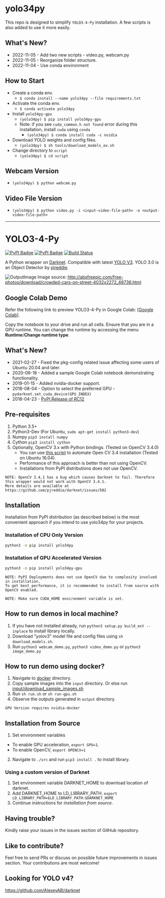 # yolo34py

This repo is designed to simplify `YOLO3-4-Py` installation. A few scripts is also added to use it more easily.

## What's New?
* 2022-11-05 - Add two new scripts - video.py, webcam.py
* 2022-11-05 - Reorganize folder structure.
* 2022-11-04 - Use conda environment

## How to Start
* Create a conda env. 
  - `$ conda install --name yolo34py --file requirements.txt`
* Activate the conda env.
  - `$ conda activate yolo34py`
* Install `yolo34py-gpu`
  - `(yolo34py) $ pip install yolo34py-gpu`
  - Note: if you see `cuda_common.h not found` error during this installation, install `cuda` using `conda`
    - `(yolo34py) $ conda install cuda -c nvidia`
* Download YOLO weights and config files. 
  - `(yolo34py) $ sh tools/download_models_ex.sh`
* Change directory to `script`
  - `(yolo34py) $ cd script`

## Webcam Version
* `(yolo34py) $ python webcam.py`

## Video File Version
* `(yolo34py) $ python video.py -i <input-video-file-path> -o <output-video-file-path>`


----
# YOLO3-4-Py
[![PyPI Badge](https://img.shields.io/badge/PyPI-0.2.0-blue.svg)](https://pypi.org/project/yolo34py)
[![PyPI Badge](https://img.shields.io/badge/PyPI-0.2.0--gpu-blue.svg)](https://pypi.org/project/yolo34py-gpu)
[![Build Status](https://travis-ci.org/madhawav/YOLO3-4-Py.svg?branch=master)](https://travis-ci.org/madhawav/YOLO3-4-Py)

A Python wrapper on [Darknet](https://github.com/pjreddie/darknet). Compatible with latest [YOLO V3](https://pjreddie.com/darknet/yolo).
YOLO 3.0 is an Object Detector by [pjreddie](https://pjreddie.com/).

![OutputImage](doc/output.jpg)
Image source: http://absfreepic.com/free-photos/download/crowded-cars-on-street-4032x2272_48736.html

## Google Colab Demo
Refer the following link to preview YOLO3-4-Py in Google Colab: [[Google Colab](https://colab.research.google.com/drive/1DGzgpb8VR69EqSEb3bco6nSZQ_59eUZf?usp=sharing)]. 

Copy the notebook to your drive and run all cells. Ensure that you are in a GPU runtime. You can change the runtime by accessing the menu __Runtime__/__Change runtime type__.
## What's New?
* 2021-02-27 - Fixed the pkg-config related issue affecting some users of Ubuntu 20.04 and later.
* 2020-06-18 - Added a sample Google Colab notebook demonstrating functionality.
* 2019-01-15 - Added nvidia-docker support.
* 2018-08-04 - Option to select the preferred GPU - `pydarknet.set_cuda_device(GPU_INDEX)`
* 2018-04-23 - [PyPI Release of RC12](https://pypi.org/project/yolo34py-gpu)

## Pre-requisites
1) Python 3.5+
2) Python3-Dev (For Ubuntu, `sudo apt-get install python3-dev`)
3) Numpy `pip3 install numpy`
4) Cython `pip3 install cython`
5) Optionally, OpenCV 3.x with Python bindings. (Tested on OpenCV 3.4.0)
    - You can use [this script](tools/install_opencv34.sh) to automate Open CV 3.4 installation (Tested on Ubuntu 16.04).
    - Performance of this approach is better than not using OpenCV.
    - Installations from PyPI distributions does not use OpenCV.
```
NOTE: OpenCV 3.4.1 has a bug which causes Darknet to fail. Therefore this wrapper would not work with OpenCV 3.4.1.
More details are available at https://github.com/pjreddie/darknet/issues/502
```

## Installation
Installation from PyPI distribution (as described below) is the most convenient approach if you intend to use yolo34py for your projects.

### Installation of CPU Only Version
```bash
python3 -m pip install yolo34py
```

### Installation of GPU Accelerated Version
```bash
python3 -m pip install yolo34py-gpu
```

```
NOTE: PyPI Deployments does not use OpenCV due to complexity involved in installation. 
To get best performance, it is recommended to install from source with OpenCV enabled.
```
```
NOTE: Make sure CUDA_HOME environment variable is set.
```

## How to run demos in local machine?
1) If you have not installed already, run `python3 setup.py build_ext --inplace` to install library locally.
2) Download "yolov3" model file and config files using `sh download_models.sh`.
3) Run `python3 webcam_demo.py`, `python3 video_demo.py` or `python3 image_demo.py`

## How to run demo using docker?
1) Navigate to [docker](/docker) directory.
2) Copy sample images into the `input` directory. Or else run [input/download_sample_images.sh](docker/input/download_sample_images.sh)
3) Run `sh run.sh` or `sh run-gpu.sh`
4) Observe the outputs generated in `output` directory.
```
GPU Version requires nvidia-docker
```

## Installation from Source
1) Set environment variables
 - To enable GPU acceleration, `export GPU=1`.
 - To enable OpenCV, `export OPENCV=1`
 
2) Navigate to `./src` and run `pip3 install .` to install library.

### Using a custom version of Darknet
1) Set environment variable DARKNET_HOME to download location of darknet.
2) Add DARKNET_HOME to LD_LIBRARY_PATH. `export LD_LIBRARY_PATH=$LD_LIBRARY_PATH:$DARKNET_HOME`
3) Continue instructions for _installation from source_.

## Having trouble? 
Kindly raise your issues in the issues section of GitHub repository.

## Like to contribute?
Feel free to send PRs or discuss on possible future improvements in issues section. 
Your contributions are most welcome!

## Looking for YOLO v4?
https://github.com/AlexeyAB/darknet
